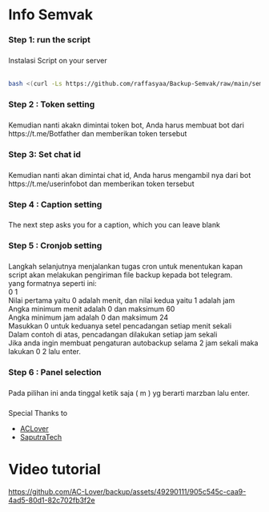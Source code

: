 <h1 align="left">Info Semvak</h1>

###

<h3 align="left">Step 1: run the script</h3>

###

<p align="left">Instalasi Script on your server<br><br></p> 

```bash
bash <(curl -Ls https://github.com/raffasyaa/Backup-Semvak/raw/main/semvak1.sh)
``` 

###

<h3 align="left">Step 2 : Token setting</h3>

###

<p align="left">Kemudian nanti akakn dimintai token bot, Anda harus membuat bot dari https://t.me/Botfather dan memberikan token tersebut</p>

###

<h3 align="left">Step 3: Set chat id</h3>

###

<p align="left">Kemudian nanti akan dimintai chat id, Anda harus mengambil nya dari bot https://t.me/userinfobot dan memberikan token tersebut</p>

###

<h3 align="left">Step 4 : Caption setting</h3>

###

<p align="left">The next step asks you for a caption, which you can leave blank</p>

###

<h3 align="left">Step 5 : Cronjob setting</h3>

###

<p align="left">Langkah selanjutnya menjalankan tugas cron untuk menentukan kapan script akan melakukan pengiriman file backup kepada bot telegram.<br>yang formatnya seperti ini:<br>0 1<br>Nilai pertama yaitu 0 adalah menit, dan nilai kedua yaitu 1 adalah jam<br>Angka minimum menit adalah 0 dan maksimum 60<br>Angka minimum jam adalah 0 dan maksimum 24<br>Masukkan 0 untuk keduanya setel pencadangan setiap menit sekali<br>Dalam contoh di atas, pencadangan dilakukan setiap jam sekali<br>Jika anda ingin membuat pengaturan autobackup selama 2 jam sekali maka lakukan 0 2 lalu enter.</p>

###

<h3 align="left">Step 6 : Panel selection</h3>

###

<p align="left">Pada pilihan ini anda tinggal ketik saja ( m ) yg berarti marzban lalu enter.</p>


###

Special Thanks to
- [ACLover](https://github.com/AC-Lover/backup)
- [SaputraTech](https://t.me/SaputraTech)

###

<h1 align="left">Video tutorial</h1>

https://github.com/AC-Lover/backup/assets/49290111/905c545c-caa9-4ad5-80d1-82c702fb3f2e
